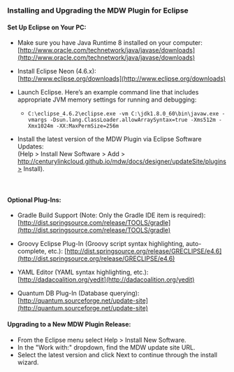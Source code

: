 ### Installing and Upgrading the MDW Plugin for Eclipse

#### Set Up Eclipse on Your PC:
- Make sure you have Java Runtime 8 installed on your computer:                                                           
  [http://www.oracle.com/technetwork/java/javase/downloads](http://www.oracle.com/technetwork/java/javase/downloads)
  
- Install Eclipse Neon (4.6.x):                                                                                                          
   [http://www.eclipse.org/downloads](http://www.eclipse.org/downloads)
   
- Launch Eclipse.  Here’s an example command line that includes appropriate JVM memory settings for running and debugging:                     
    - `C:\eclipse_4.6.2\eclipse.exe -vm C:\jdk1.8.0_60\bin\javaw.exe -vmargs -Dsun.lang.ClassLoader.allowArraySyntax=true -Xms512m -Xmx1024m -XX:MaxPermSize=256m`
- Install the latest version of the MDW Plugin via Eclipse Software Updates:                                                                                                          
 (Help > Install New Software > Add > http://centurylinkcloud.github.io/mdw/docs/designer/updateSite/plugins> Install).

　
#### Optional Plug-Ins: 

- Gradle Build Support (Note: Only the Gradle IDE item is required):                                                             
   [http://dist.springsource.com/release/TOOLS/gradle](http://dist.springsource.com/release/TOOLS/gradle)

- Groovy Eclipse Plug-In (Groovy script syntax highlighting, auto-complete, etc.):
   [http://dist.springsource.org/release/GRECLIPSE/e4.6](http://dist.springsource.org/release/GRECLIPSE/e4.6)

- YAML Editor (YAML syntax highlighting, etc.):
   [http://dadacoalition.org/yedit](http://dadacoalition.org/yedit)
  
- Quantum DB Plug-In (Database querying):
   [http://quantum.sourceforge.net/update-site](http://quantum.sourceforge.net/update-site)

#### Upgrading to a New MDW Plugin Release:
- From the Eclipse menu select Help > Install New Software.
- In the "Work with:" dropdown, find the MDW update site URL.
- Select the latest version and click Next to continue through the install wizard.

